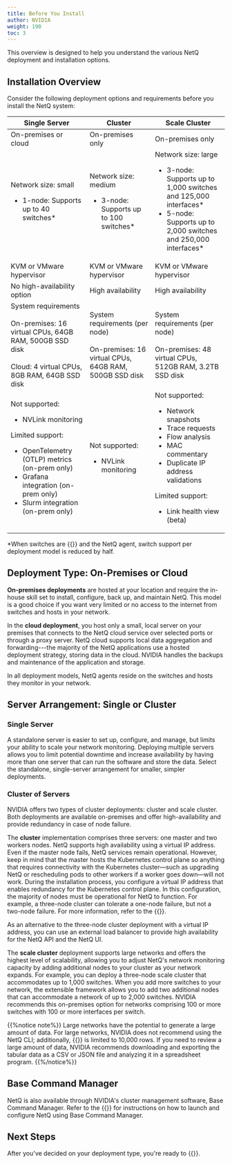 ```yaml
---
title: Before You Install
author: NVIDIA
weight: 190
toc: 3
---
```


This overview is designed to help you understand the various NetQ deployment and installation options. 

## Installation Overview

Consider the following deployment options and requirements before you install the NetQ system: <!--add BCM column?-->

| Single Server | Cluster| Scale Cluster |
| --- | --- | --- |
| On-premises or cloud | On-premises only | On-premises only |
| Network size: small<ul></ul><ul><li>1-node: Supports up to 40 switches* </li></ul>| Network size: medium<ul><li>3-node: Supports up to 100 switches*</li></ul>|  Network size: large<ul><li>3-node: Supports up to 1,000 switches and 125,000 interfaces* </li><li>5-node: Supports up to 2,000 switches and 250,000 interfaces* </li></ul>|
| KVM or VMware hypervisor | KVM or VMware hypervisor | KVM or VMware hypervisor |
| No high-availability option | High availability | High availability |
| System requirements<br><br> On-premises: 16 virtual CPUs, 64GB RAM, 500GB SSD disk<br><br>Cloud: 4 virtual CPUs, 8GB RAM, 64GB SSD disk | System requirements (per node)<br><br> On-premises: 16 virtual CPUs, 64GB RAM, 500GB SSD disk<br>|  System requirements (per node)<br><br>On-premises: 48 virtual CPUs, 512GB RAM, 3.2TB SSD disk|
| Not supported:<ul><li>NVLink monitoring</li></ul> Limited support: <ul><li>OpenTelemetry (OTLP) metrics (on-prem only)</li><li>Grafana integration (on-prem only)</li><li>Slurm integration (on-prem only)</li></ul> | Not supported:<ul><li>NVLink monitoring</li>|  Not supported:<ul><li>Network snapshots</li><li>Trace requests</li><li>Flow analysis</li><li>MAC commentary</li><li>Duplicate IP address validations</li></ul> Limited support: <ul><li>Link health view (beta)</li></ul>|

*When switches are {{<link title="Integrate NetQ with Grafana/#requirements-and-support" text="configured with both OpenTelemetry (OTLP)">}} and the NetQ agent, switch support per deployment model is reduced by half.


## Deployment Type: On-Premises or Cloud

**On-premises deployments** are hosted at your location and require the in-house skill set to install, configure, back up, and maintain NetQ. This model is a good choice if you want very limited or no access to the internet from switches and hosts in your network. 

In the **cloud deployment**, you host only a small, local server on your premises that connects to the NetQ cloud service over selected ports or through a proxy server. NetQ cloud supports local data aggregation and forwarding---the majority of the NetQ applications use a hosted deployment strategy, storing data in the cloud. NVIDIA handles the backups and maintenance of the application and storage.

In all deployment models, NetQ agents reside on the switches and hosts they monitor in your network.

## Server Arrangement: Single or Cluster

### Single Server

A standalone server is easier to set up, configure, and manage, but limits your ability to scale your network monitoring. Deploying multiple servers allows you to limit potential downtime and increase availability by having more than one server that can run the software and store the data. Select the standalone, single-server arrangement for smaller, simpler deployments.

### Cluster of Servers

NVIDIA offers two types of cluster deployments: cluster and scale cluster. Both deployments are available on-premises and offer high-availability and provide redundancy in case of node failure. 

The **cluster** implementation comprises three servers: one master and two workers nodes. NetQ supports high availability using a virtual IP address. Even if the master node fails, NetQ services remain operational. However, keep in mind that the master hosts the Kubernetes control plane so anything that requires connectivity with the Kubernetes cluster&mdash;such as upgrading NetQ or rescheduling pods to other workers if a worker goes down&mdash;will not work. During the installation process, you configure a virtual IP address that enables redundancy for the Kubernetes control plane. In this configuration, the majority of nodes must be operational for NetQ to function. For example, a three-node cluster can tolerate a one-node failure, but not a two-node failure. For more information, refer to the {{<exlink url="https://etcd.io/docs/v3.3/faq/" text="etcd documentation">}}.

As an alternative to the three-node cluster deployment with a virtual IP address, you can use an external load balancer to provide high availability for the NetQ API and the NetQ UI.

The **scale cluster** deployment supports large networks and offers the highest level of scalability, allowing you to adjust NetQ's network monitoring capacity by adding additional nodes to your cluster as your network expands. For example, you can deploy a three-node scale cluster that accommodates up to 1,000 switches. When you add more switches to your network, the extensible framework allows you to add two additional nodes that can accommodate a network of up to 2,000 switches. NVIDIA recommends this on-premises option for networks comprising 100 or more switches with 100 or more interfaces per switch.  

{{%notice note%}}
Large networks have the potential to generate a large amount of data. For large networks, NVIDIA does not recommend using the NetQ CLI; additionally, {{<link title="Access Data with Cards/#table-settings" text="tabular data in the UI">}} is limited to 10,000 rows. If you need to review a large amount of data, NVIDIA recommends downloading and exporting the tabular data as a CSV or JSON file and analyzing it in a spreadsheet program.
{{%/notice%}}
## Base Command Manager

NetQ is also available through NVIDIA's cluster management software, Base Command Manager. Refer to the {{<exlink url="https://docs.nvidia.com/base-command-manager/#product-manuals" text="Base Command Manager administrator and containerization manuals">}} for instructions on how to launch and configure NetQ using Base Command Manager.

## Next Steps

After you've decided on your deployment type, you're ready to {{<link title="Install the NetQ System" text="install NetQ">}}.